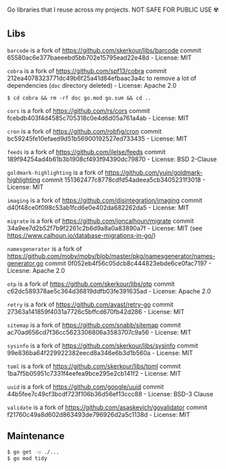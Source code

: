 Go libraries that I reuse across my projects. NOT SAFE FOR PUBLIC USE ☢️

## Libs


`barcode` is a fork of https://github.com/skerkour/libs/barcode commit 65580ac6e377baeeebd5bb702e15795ead22e48d - License: MIT


`cobra` is a fork of https://github.com/spf13/cobra commit 212ea4078323771dc49b6f25a41d84efbaac3a4c to remove a lot of dependencies (`doc` directory deleted) - License: Apache 2.0

```shell
$ cd cobra && rm -rf doc go.mod go.sum && cd ..
```

`cors` is a fork of https://github.com/rs/cors commit fcebdb403f4d4585c705318c0e4d6d05a761a4ab - License: MIT

`cron` is a fork of https://github.com/robfig/cron commit bc59245fe10efaed9d51b56900192527ed733435 - License: MIT

`feeds` is a fork of https://github.com/jlelse/feeds commit 189f94254ad4b61b3b1908cf493f94390dc79870 - License: BSD 2-Clause

`goldmark-highlighting` is a fork of https://github.com/yuin/goldmark-highlighting commit 151362477c8778cdfd54adeea5cb3405231f3018 - License: MIT

`imaging` is a fork of https://github.com/disintegration/imaging commit d40f48ce0f098c53ab1fcd6e0e402da682262da5 - License: MIT

`migrate` is a fork of https://github.com/joncalhoun/migrate commit 34a9ee7d2b52f7b9f2261c2b6d9a8a0a83890a7f - License: MIT (see https://www.calhoun.io/database-migrations-in-go/)

`namesgenerator` is a fork of https://github.com/moby/moby/blob/master/pkg/namesgenerator/names-generator.go commit 0f052eb4f56c05dcb8c444823ebde6ce0fac7197 - Licesne: Apache 2.0

`otp` is a fork of https://github.com/skerkour/libs/otp commit c62dc589378ae5c364d36819ddfb03fe391635ad - License: Apache 2.0

`retry` is a fork of https://github.com/avast/retry-go commit 27363a141859f4031a7726c5bffcd670fb42d286 - License: MIT

`sitemap` is a fork of https://github.com/snabb/sitemap commit ac70ad656cd7f36cc5623306806a3583707c9a56 - License: MIT

`sysinfo` is a fork of https://github.com/skerkour/libs/sysinfo commit 99e836ba64f229922382eecd8a346e6b3d1b560a - License: MIT

`toml` is a fork of https://github.com/skerkour/libs/toml commit 1ba7f5b05951c7331f4eefea9bce295e2cb141f2 - License: MIT

`uuid` is a fork of https://github.com/google/uuid commit 44b5fee7c49cf3bcdf723f106b36d56ef13ccc88 - License: BSD-3 Clause

`validate` is a fork of https://github.com/asaskevich/govalidator commit f21760c49a8d602d863493de796926d2a5c1138d - License: MIT


## Maintenance

```bash
$ go get -u ./...
$ go mod tidy
```
